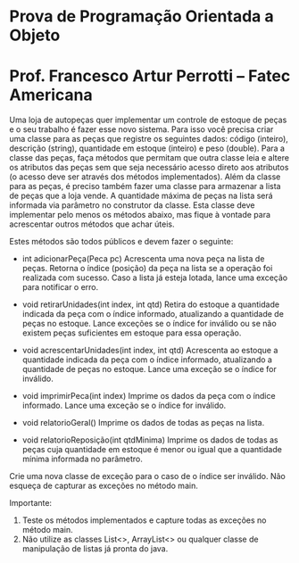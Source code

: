 # Prova de Programação Orientada a Objeto 

# Prof. Francesco Artur Perrotti – Fatec Americana

Uma loja de autopeças quer implementar um controle de estoque de peças e o seu trabalho é fazer esse novo sistema. Para isso você precisa criar uma classe para as peças que registre os seguintes dados: código (inteiro), descrição (string), quantidade em estoque (inteiro) e peso (double). Para a classe das peças, faça métodos que permitam que outra classe leia e altere os atributos das peças sem que seja necessário acesso direto aos atributos (o acesso deve ser através dos métodos implementados). Além da classe para as peças, é preciso também fazer uma classe para armazenar a lista de peças que a loja vende. A quantidade máxima de peças na lista será informada via parâmetro no construtor da classe. Esta classe deve implementar pelo menos os métodos abaixo, mas fique à vontade para acrescentar outros métodos que achar úteis. 

Estes métodos são todos públicos e devem fazer o seguinte:
- int adicionarPeça(Peca pc) Acrescenta uma nova peça na lista de peças. Retorna o índice (posição) da peça na lista se a operação foi realizada com sucesso. Caso a lista já esteja lotada, lance uma exceção para notificar o erro.

- void retirarUnidades(int index, int qtd) Retira do estoque a quantidade indicada da peça com o índice informado, atualizando a quantidade de peças no estoque. Lance exceções se o índice for inválido ou se não existem peças suficientes em estoque para essa operação.

- void acrescentarUnidades(int index, int qtd) Acrescenta ao estoque a quantidade indicada da peça com o índice informado, atualizando a quantidade de peças no estoque. Lance uma exceção se o índice for inválido.

- void imprimirPeca(int index) Imprime os dados da peça com o índice informado. Lance uma exceção se o índice for inválido.

- void relatorioGeral() Imprime os dados de todas as peças na lista.

- void relatorioReposição(int qtdMinima) Imprime os dados de todas as peças cuja quantidade em estoque é menor ou igual que a quantidade mínima informada no parâmetro.

Crie uma nova classe de exceção para o caso de o índice ser inválido. Não esqueça de capturar as exceções no método main.

Importante:
1. Teste os métodos implementados e capture todas as exceções no método main. 
2. Não utilize as classes List<>, ArrayList<> ou qualquer classe de manipulação de listas já pronta do java.
